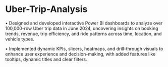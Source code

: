 # Uber-Trip-Analysis
•	Designed and developed interactive Power BI dashboards to analyze over 100,000-row Uber trip data in June 2024, uncovering insights on booking trends, revenue, trip efficiency, and ride patterns across time, location, and vehicle types.

•	Implemented dynamic KPIs, slicers, heatmaps, and drill-through visuals to enhance user experience and decision-making, with added features like tooltips, dynamic titles and clear filters.
